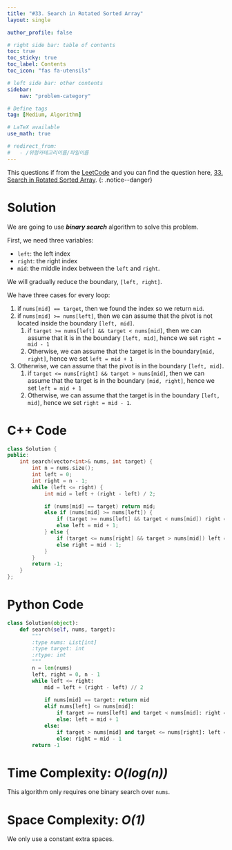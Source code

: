 ```yaml
---
title: "#33. Search in Rotated Sorted Array"
layout: single

author_profile: false

# right side bar: table of contents
toc: true
toc_sticky: true
toc_label: Contents
toc_icon: "fas fa-utensils"

# left side bar: other contents
sidebar:
    nav: "problem-category"

# Define tags
tag: [Medium, Algorithm]

# LaTeX available
use_math: true

# redirect_from:
#   - /위험카테고리이름/파일이름
---
```


This questions if from the [LeetCode](https://leetcode.com) and you can find the question here, [33. Search in Rotated Sorted Array](https://leetcode.com/problems/search-in-rotated-sorted-array/).
{: .notice--danger}

# Solution
We are going to use ***binary search*** algorithm to solve this problem.

First, we need three variables:

+ `left`: the left index
+ `right`: the right index
+ `mid`: the middle index between the `left` and `right`.

We will gradually reduce the boundary, `[left, right]`.

We have three cases for every loop:

1. if `nums[mid] == target`, then we found the index so we return `mid`.
2. if `nums[mid] >= nums[left]`, then we can assume that the pivot is not located inside the boundary `[left, mid]`.
   1. if `target >= nums[left] && target < nums[mid]`, then we can assume that it is in the boundary `[left, mid]`, hence we set `right = mid - 1`
   2. Otherwise, we can assume that the target is in the boundary`[mid, right]`, hence we set `left = mid + 1`
3. Otherwise, we can assume that the pivot is in the boundary `[left, mid]`.
   1. if `target <= nums[right] && target > nums[mid]`, then we can assume that the target is in the boundary `[mid, right]`, hence we set `left = mid + 1`
   2. Otherwise, we can assume that the target is in the boundary `[left, mid]`, hence we set `right = mid - 1`.

# C++ Code
```c++
class Solution {
public:
    int search(vector<int>& nums, int target) {
        int n = nums.size();
        int left = 0;
        int right = n - 1;
        while (left <= right) {
            int mid = left + (right - left) / 2;

            if (nums[mid] == target) return mid;
            else if (nums[mid] >= nums[left]) {
                if (target >= nums[left] && target < nums[mid]) right = mid - 1;
                else left = mid + 1;
            } else {
                if (target <= nums[right] && target > nums[mid]) left = mid + 1;
                else right = mid - 1;
            }
        }
        return -1;
    }
};
```

# Python Code
~~~python
class Solution(object):
    def search(self, nums, target):
        """
        :type nums: List[int]
        :type target: int
        :rtype: int
        """ 
        n = len(nums)
        left, right = 0, n - 1
        while left <= right:
            mid = left + (right - left) // 2
            
            if nums[mid] == target: return mid
            elif nums[left] <= nums[mid]:
                if target >= nums[left] and target < nums[mid]: right = mid - 1
                else: left = mid + 1
            else:
                if target > nums[mid] and target <= nums[right]: left = mid + 1
                else: right = mid - 1
        return -1
~~~

# Time Complexity: *$O(log(n))$*
This algorithm only requires one binary search over `nums`.

# Space Complexity: *$O(1)$*
We only use a constant extra spaces.
